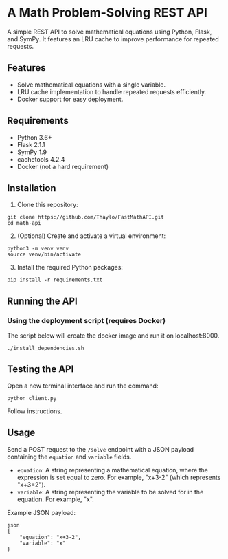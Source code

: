 # A Math Problem-Solving REST API

A simple REST API to solve mathematical equations using Python, Flask, and SymPy. It features an LRU cache to improve performance for repeated requests.

## Features

- Solve mathematical equations with a single variable.
- LRU cache implementation to handle repeated requests efficiently.
- Docker support for easy deployment.

## Requirements

- Python 3.6+
- Flask 2.1.1
- SymPy 1.9
- cachetools 4.2.4
- Docker (not a hard requirement)

## Installation

1. Clone this repository:
```
git clone https://github.com/Thaylo/FastMathAPI.git
cd math-api
```

2. (Optional) Create and activate a virtual environment:
```
python3 -m venv venv
source venv/bin/activate
```


3. Install the required Python packages:
```
pip install -r requirements.txt
```

## Running the API

### Using the deployment script (requires Docker)
The script below will create the docker image and run it on localhost:8000.
```
./install_dependencies.sh
```

## Testing the API
Open a new terminal interface and run the command:
```
python client.py
```
Follow instructions.

## Usage

Send a POST request to the `/solve` endpoint with a JSON payload containing the `equation` and `variable` fields.

- `equation`: A string representing a mathematical equation, where the expression is set equal to zero. For example, "x+3-2" (which represents "x+3=2").
- `variable`: A string representing the variable to be solved for in the equation. For example, "x".

Example JSON payload:

```
json
{
    "equation": "x+3-2",
    "variable": "x"
}
```
